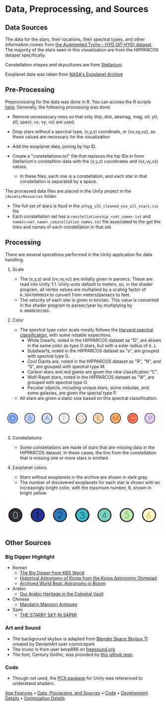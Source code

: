# Data, Preprocessing, and Sources

## Data Sources
The data for the stars, their locations, their spectral types, and other information comes from [the Augmented Tycho - HYG (AT-HYG) dataset](https://github.com/astronexus/ATHYG-Database/tree/main/data/subsets). The majority of the stars seen in this visualization are from the HIPPARCOS dataset specifically. 

Constellation shapes and skycultures are from [Stellarium](https://github.com/Stellarium/stellarium/tree/master/skycultures/modern).

Exoplanet data was taken from [NASA's Exoplanet Archive](https://exoplanetarchive.ipac.caltech.edu/cgi-bin/TblView/nph-tblView?app=ExoTbls&config=PS)

## Pre-Processing 
Preprocessing for the data was done in R. You can access the R scripts [here](https://github.com/halBRY/CS528-Docs/tree/main/DataPreprocessing). Generally, the following processing was done:
* Remove unnessecary rows so that only (hip, dist, absmag, mag, x0, y0, z0, spect, vx, vy, vz) are used. 
* Drop stars without a spectral type, (x,y,z) coordinate, or (vx,vy,vz), as these values are necessary for the visualization
* Add the exoplanet data, joining by hip ID. 

* Create a "constellations.txt" file that replaces the hip IDs in from Stellarium's constalltion data with the (x,y,z) coordinates and (vx,vy,vz) values. 
    * In these files, each row is a constellation, and each star in that constellation is separated by a space. 

The processed data files are placed in the Unity project in the `/Assets/Resources` folder. 
* The full set of stars is foud in the `athyg_v31_cleaned_exo_all_stars.csv` file
* Each constellation set has a `constellationship_<set_name>.txt` and `names\<set_name>_constellation_names.txt` file associated to the get the links and names of each constellation in that set. 

## Processing
There are several operations performed in the Unity application for data handling. 

1. Scale
    * The (x,y,z) and (vx,vy,vz) are initially given in parsecs. These are read into Unity 1:1. Unity units default to meters, so, in the shader program, all vertex values are multiplied by a scaling factor of `0.30479999024` to convert from meters/parsecs to feet. 
    * The velocity of each star is given in km/sec. This value is converted in the shader program to parsec/year by multiplying by `0.00000102269`.

2. Color
    * The spectral type color scale mostly follows the [Harvard spectral classification]( https://en.wikipedia.org/wiki/Stellar_classification), with some notable expections. 
        * White Dwarfs, noted in the HIPPARCOS dataset as "D", are drawn in the same color as type O stars, but with a solar radius of `0.1`.
        * Subdwarfs, noted in the HIPPARCOS dataset as "s", are grouped with spectral type G.
        * Cool Giants are, noted in the HIPPARCOS dataset as "R", "N", and "S", are grouped with spectral type M.
        * Carbon stars and red giants are given the new classifcation "C". 
        * Wolf-Rayet stars, noted in the HIPPARCOS dataset as "W", are grouped with spectral type O.
        * Peculiar objects, including unique stars, some nebulae, and some galaxies, are given the spectal type P. 
    * All stars are given a static size based on this spectral classification. 

![Spectral Type Color Scale](data_2_spect.png)

3. Constellations
    * Some constellations are made of stars that are missing data in the HIPPARCOS dataset. In these cases, the line from the constellation that is missing one or more stars is omitted. 

4. Exoplanet colors
    * Stars without exoplanets in the archive are shown in dark gray. 
    * The number of discovered exoplanets for each star is shown with an increasingly bright color, with the maximum number, 6, shown in bright yellow. 

![Exoplanet Color Scale](data_1_exo.png)

## Other Sources

### Big Dipper Highlight 
* Korean 
    * [The Big Dipper from KBS World](https://world.kbs.co.kr/service/contents_view.htm?lang=e&menu_cate=culture&id=&board_seq=43574)
    * [Historical Astronomy of Korea from the Korea Astronomy Olympiad](https://www.kasolym.org:449/english/sub05/01_1.asp)
    * [Archived World Beat: Astronomy in Bloom](https://web.archive.org/web/20060521052817/http://www.astrosociety.org/pubs/mercury/9903/korea.html)
* Arabic
    * [Our Arabic Heritage in the Celestial Vault](https://muslimheritage.com/our-arabic-heritage-in-the-celestial-vault/)
* Chinese 
    * [Mandarin Mansion Antiques](https://www.mandarinmansion.com/glossary/beidou-beidou)
* Sami
    * [THE STARRY SKY IN SÁPMI](https://www.beneathnorthernlights.com/the-starry-sky-in-sapmi/)

### Art and Sound
* The background skybox is adapted from [Blender Space Skybox 11](https://www.deviantart.com/cosmicspark/art/Blender-Space-Skybox-11-865291182) created by DeviantArt user cosmicspark
* The music is from user kevp888 on [freesound.org](https://freesound.org/people/kevp888/sounds/512054/)
* The font, Century Gothic, was provided by [this github repo](https://github.com/localizator/ukrainian-fonts-pack/blob/master/CenturyGothic%20-%20Century%20Gothic%20-%20Regular.ttf)

### Code
* Though not used, the [PCX package](https://github.com/keijiro/Pcx) for Unity was referenced to understand shaders.

[App Features](app_usage.md) • [Data, Processing, and Sources](data.md) • [Code](code_and_build_instructions.md) • [Development Details](dev_details.md) • [Optimization Details](optimizations.md)
